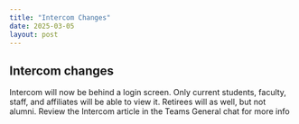 ```yaml
---
title: "Intercom Changes"
date: 2025-03-05
layout: post
---
```

## Intercom changes
Intercom will now be behind a login screen. Only current students, faculty, staff, and affiliates will be able to view it. Retirees will as well, but not alumni. Review the Intercom article in the Teams General chat for more info